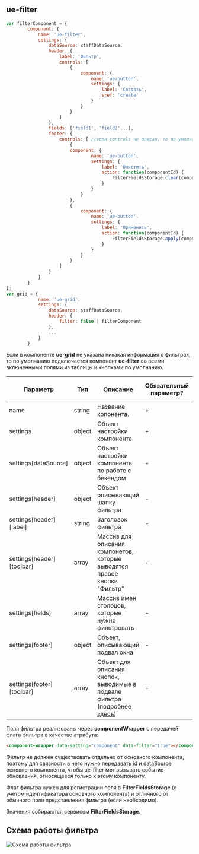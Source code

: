 ## ue-filter

```javascript
var filterComponent = {
        component: {
            name: 'ue-filter',
            settings: {
                dataSource: staffDataSource,
                header: {
                    label: 'Фильтр',
                    controls: [
                        {
                            component: {
                                name: 'ue-button',
                                settings: {
                                    label: 'Создать',
                                    sref: 'create'
                                }
                            }
                        }
                    ]
                },                
                fields: ['field1', 'field2'...],
                footer: {
                    controls: [ //если controls не описан, то по умолчанию выводим кнопки Применить и Очистить
                        {
                        component: {
                                name: 'ue-button',
                                settings: {
                                    label: 'Очистить',
                                    action: function(componentId) {
                                        FilterFieldsStorage.clear(componentId);
                                    }
                                }
                            }
                        },
                        {
                            component: {
                                name: 'ue-button',
                                settings: {
                                    label: 'Применить',
                                    action: function(componentId) {
                                        FilterFieldsStorage.apply(componentId);
                                    }
                                }
                            }
                        }                            
                    ]
                }
            }
        }
};
var grid = {
            name: 'ue-grid',
            settings: {
                dataSource: staffDataSource,
                header: {                    
                    filter: false | filterComponent
                },
                ...
            }
        }
```

Если в компоненте __ue-grid__ не указана никакая информация о фильтрах, то по умолчанию подключается компонент __ue-filter__ со всеми включенными полями из таблицы и кнопками по умолчанию.

| Параметр | Тип | Описание | Обязательный параметр? | Значение по-умолчанию |
| --- | --- | --- | --- | --- |
| name | string | Название копонента. | + | - |
| settings | object | Объект настройки компонента | + | - |
| settings[dataSource] | object | Объект настройки компонента по работе с бекендом | + | - |
| settings[header] | object | Объект описывающий шапку фильтра | - | - |
| settings[header][label] | string | Заголовок фильтра | - | "Фильтр" |
| settings[header][toolbar] | array | Массив для описания компонетов, которые выводятся правее кнопки "Фильтр" | - | - |
| settings[fields] | array | Массив имен столбцов, которые нужно фильтровать | - | Все поля основного компонента |
| settings[footer] | object | Объект, описывающий подвал окна | - | - |
| settings[footer][toolbar] | array | Объект для описания кнопок, выводимые в подвале фильтра (подробнее [здесь](ue-button-filter.md)) | - | Кнопки Применить и Очистить |

Поля фильтра реализованы через __componentWrapper__ с передачей флага фильтра в качестве атрибута:

```html
<component-wrapper data-setting="component" data-filter="true"></component-wrapper>
```

Фильтр не должен существовать отдельно от основного компонента, поэтому для связности в него нужно передавать id и dataSource основного компонента, 
чтобы ue-filter мог вызывать событие обновления, относящееся только к этому компоненту.

Флаг фильтра нужен для регистрации поля в __FilterFieldsStorage__ (с учетом идентификатора основного компонента) и отличного от обычного поля представления фильтра (если необходимо).

Значения собираются сервисом __FilterFieldsStorage__.

## Схема работы фильтра

![Схема работы фильтра](../blocs/ue-filter.png)


